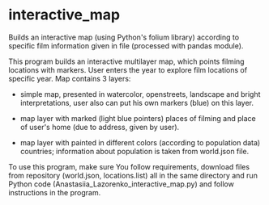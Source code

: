 # interactive_map
Builds an interactive map (using Python's folium library) according to specific film information given in file (processed with pandas module).

This program builds an interactive multilayer map, which points filming
locations with markers. User enters the year to explore film locations of
specific year.
Map contains 3 layers:

*  simple map, presented in watercolor, openstreets, landscape and bright interpretations, user
also can put his own markers (blue) on this layer.

*  map layer with marked (light blue pointers) places of filming and place
of user's home (due to address, given by user).

*  map layer with painted in different colors (according to population
data) countries; information about population is taken from world.json file.

To use this program, make sure You follow requirements, download files from repository (world.json, locations.list) all in the same directory and run Python code (Anastasiia_Lazorenko_interactive_map.py) and follow instructions in the program.
